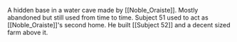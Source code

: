 A hidden base in a water cave made by [[Noble_Oraiste]]. Mostly abandoned but still used from time to time. Subject 51 used to act as [[Noble_Oraiste]]'s second home. He built [[Subject 52]] and a decent sized farm above it.